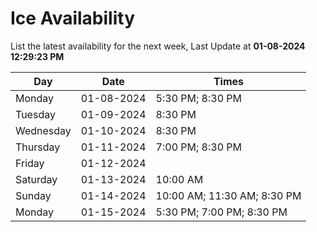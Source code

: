 # Ice Availability

List the latest availability for the next week, Last Update at **01-08-2024 12:29:23 PM**

| Day         | Date        | Times       |
| ----------- | ----------- | ----------- |
|Monday|01-08-2024|5:30 PM; 8:30 PM|
|Tuesday|01-09-2024|8:30 PM|
|Wednesday|01-10-2024|8:30 PM|
|Thursday|01-11-2024|7:00 PM; 8:30 PM|
|Friday|01-12-2024||
|Saturday|01-13-2024|10:00 AM|
|Sunday|01-14-2024|10:00 AM; 11:30 AM; 8:30 PM|
|Monday|01-15-2024|5:30 PM; 7:00 PM; 8:30 PM|
